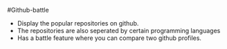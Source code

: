 #Github-battle

<ul>
<li>Display the popular repositories on github. 
<li>The repositories are also seperated by certain programming languages
<li>Has a battle feature where you can compare two github profiles.
</ul>

